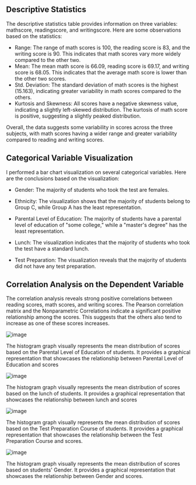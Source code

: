 ## Descriptive Statistics

The descriptive statistics table provides information on three variables: mathscore, readingscore, and writingscore. Here are some observations based on the statistics:

- Range: The range of math scores is 100, the reading score is 83, and the writing score is 90. This indicates that math scores vary more widely compared to the other two.
- Mean: The mean math score is 66.09, reading score is 69.17, and writing score is 68.05. This indicates that the average math score is lower than the other two scores.
- Std. Deviation: The standard deviation of math scores is the highest (15.163), indicating greater variability in math scores compared to the others.
- Kurtosis and Skewness: All scores have a negative skewness value, indicating a slightly left-skewed distribution. The kurtosis of math score is positive, suggesting a slightly peaked distribution.

Overall, the data suggests some variability in scores across the three subjects, with math scores having a wider range and greater variability compared to reading and writing scores.

## Categorical Variable Visualization

I performed a bar chart visualization on several categorical variables. Here are the conclusions based on the visualization:

- Gender: The majority of students who took the test are females.

- Ethnicity: The visualization shows that the majority of students belong to Group C, while Group A has the least representation.

- Parental Level of Education: The majority of students have a parental level of education of "some college," while a "master's degree" has the least representation.

- Lunch: The visualization indicates that the majority of students who took the test have a standard lunch.

- Test Preparation: The visualization reveals that the majority of students did not have any test preparation.


## Correlation Analysis on the Dependent Variable

The correlation analysis reveals strong positive correlations between reading scores, math scores, and writing scores. The Pearson correlation matrix and the Nonparametric Correlations indicate a significant positive relationship among the scores. This suggests that the others also tend to increase as one of these scores increases. 


![image](https://github.com/OkeyAmy/StudentPerformancee/assets/92605808/5db39f58-19e3-48a8-b21d-67fa88a1ef44)

The histogram graph visually represents the mean distribution of scores based on the Parental Level of Education of students. It provides a graphical representation that showcases the relationship between Parental Level of Education and scores

![image](https://github.com/OkeyAmy/StudentPerformancee/assets/92605808/72d3f6cf-df8f-4451-83da-26d44d1d69a7)

The histogram graph visually represents the mean distribution of scores based on the lunch of students. It provides a graphical representation that showcases the relationship between lunch and scores

![image](https://github.com/OkeyAmy/StudentPerformancee/assets/92605808/cabc18ca-7c78-44d6-97b1-72c1e3235938)

The histogram graph visually represents the mean distribution of scores based on the Test Preparation Course of students. It provides a graphical representation that showcases the relationship between the Test Preparation Course and scores.

![image](https://github.com/OkeyAmy/StudentPerformancee/assets/92605808/0cf64bc3-aabf-426a-adfa-fc7186c65170)

The histogram graph visually represents the mean distribution of scores based on students' Gender. It provides a graphical representation that showcases the relationship between Gender and scores.


